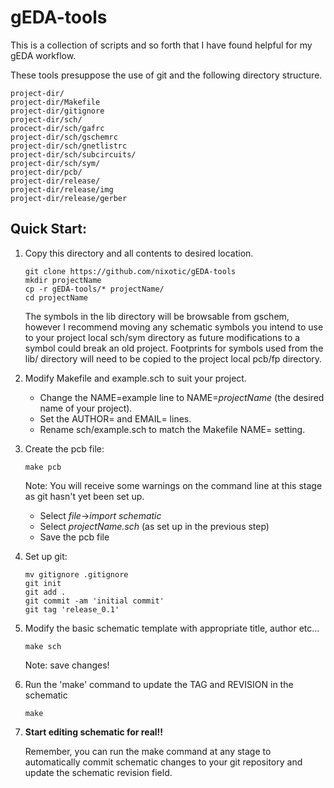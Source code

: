 # gEDA-tools

This is a collection of scripts and so forth that I have found helpful for my gEDA workflow.

These tools presuppose the use of git and the following directory structure.

```
project-dir/
project-dir/Makefile  
project-dir/gitignore
project-dir/sch/  
procect-dir/sch/gafrc
project-dir/sch/gschemrc
project-dir/sch/gnetlistrc
project-dir/sch/subcircuits/
project-dir/sch/sym/
project-dir/pcb/
project-dir/release/
project-dir/release/img
project-dir/release/gerber
```

## Quick Start:

1. Copy this directory and all contents to desired location.

    ```shell
    git clone https://github.com/nixotic/gEDA-tools
    mkdir projectName
    cp -r gEDA-tools/* projectName/
    cd projectName
    ```
    The symbols in the lib directory will be browsable from gschem, however I recommend moving any schematic symbols you intend to use to your project local sch/sym directory as future modifications to a symbol could break an old project.
    Footprints for symbols used from the lib/ directory will need to be copied to the project local pcb/fp directory.

2. Modify Makefile and example.sch to suit your project.
   * Change the NAME=example line to NAME=_projectName_ (the desired name of your project).
   * Set the AUTHOR= and EMAIL= lines.
   * Rename sch/example.sch to match the Makefile NAME= setting.

3. Create the pcb file:

    ```shell
    make pcb
    ```
   Note: You will receive some warnings on the command line at this stage as git hasn't yet been set up.
   * Select _file_->_import schematic_
   * Select _projectName.sch_ (as set up in the previous step)
   * Save the pcb file
4. Set up git:

    ```shell
    mv gitignore .gitignore
    git init
    git add .
    git commit -am 'initial commit'
    git tag 'release_0.1'
    ```

5. Modify the basic schematic template with appropriate title, author etc...

    ```shell
    make sch
    ```
    Note: save changes!

6. Run the 'make' command to update the TAG and REVISION in the schematic

    ```shell
    make
    ```

7. __Start editing schematic for real!!__

    Remember, you can run the make command at any stage to automatically commit schematic changes to your git repository and update the schematic revision field.

